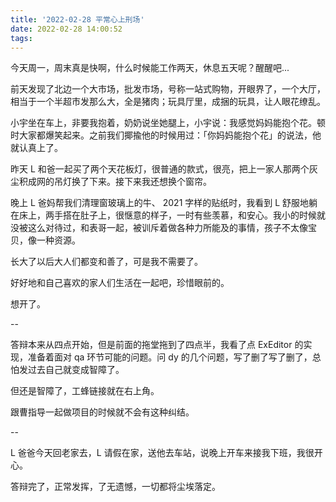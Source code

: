 ```yaml
---
title: '2022-02-28 平常心上刑场'
date: 2022-02-28 14:00:52
tags:
---
```


今天周一，周末真是快啊，什么时候能工作两天，休息五天呢？醒醒吧...

前天发现了北边一个大市场，批发市场，号称一站式购物，开眼界了，一个大厅，相当于一个半超市发那么大，全是猪肉；玩具厅里，成捆的玩具，让人眼花缭乱。

小宇坐在车上，非要我抱着，奶奶说坐她腿上，小宇说：我感觉妈妈能抱个花。顿时大家都爆笑起来。之前我们揶揄他的时候用过：「你妈妈能抱个花」的说法，他就认真上了。

昨天 L 和爸一起买了两个天花板灯，很普通的款式，很亮，把上一家人那两个灰尘积成网的吊灯换了下来。接下来我还想换个窗帘。

晚上 L 爸妈帮我们清理窗玻璃上的牛、 2021 字样的贴纸时，我看到 L 舒服地躺在床上，两手搭在肚子上，很惬意的样子，一时有些羡慕，和安心。我小的时候就没被这么对待过，和表哥一起，被训斥着做各种力所能及的事情，孩子不太像宝贝，像一种资源。

长大了以后大人们都变和善了，可是我不需要了。

好好地和自己喜欢的家人们生活在一起吧，珍惜眼前的。

想开了。

--

答辩本来从四点开始，但是前面的拖堂拖到了四点半，我看了点 ExEditor 的实现，准备着面对 qa 环节可能的问题。问 dy 的几个问题，写了删了写了删了，总怕发过去自己就变成智障了。

但还是智障了，工蜂链接就在右上角。

跟曹指导一起做项目的时候就不会有这种纠结。

--

L 爸爸今天回老家去，L 请假在家，送他去车站，说晚上开车来接我下班，我很开心。

答辩完了，正常发挥，了无遗憾，一切都将尘埃落定。


